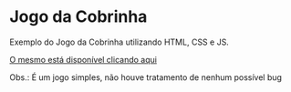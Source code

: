 # Jogo da Cobrinha
  Exemplo do Jogo da Cobrinha utilizando HTML, CSS e JS.
  
  [O mesmo está disponível clicando aqui](https://lhrp.app.br/github/jogoCobrinha-JS)

  Obs.: É um jogo simples, não houve tratamento de nenhum possível bug
